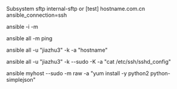 
Subsystem sftp internal-sftp or 
[test]
hostname.com.cn  ansible_connection=ssh

ansible <host> -i <inventory-file> -m <module>

ansible all -m ping 

ansible all -u "jiazhu3" -k -a "hostname"

ansible all -u "jiazhu3" -k --sudo -K       -a "cat /etc/ssh/sshd_config"

ansible myhost --sudo -m raw -a "yum install -y python2 python-simplejson"
